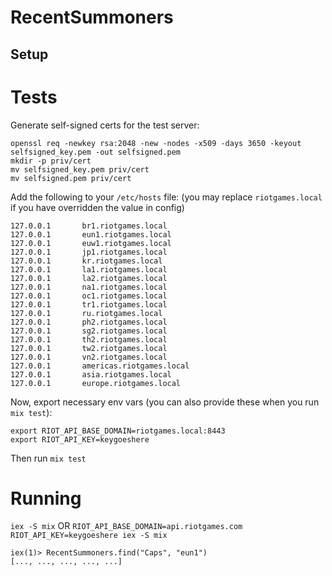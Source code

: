 # RecentSummoners

## Setup
# Tests
Generate self-signed certs for the test server:
```
openssl req -newkey rsa:2048 -new -nodes -x509 -days 3650 -keyout selfsigned_key.pem -out selfsigned.pem
mkdir -p priv/cert
mv selfsigned_key.pem priv/cert
mv selfsigned.pem priv/cert
```

Add the following to your `/etc/hosts` file:
(you may replace `riotgames.local` if you have overridden the value in config)
```
127.0.0.1       br1.riotgames.local
127.0.0.1       eun1.riotgames.local
127.0.0.1       euw1.riotgames.local
127.0.0.1       jp1.riotgames.local
127.0.0.1       kr.riotgames.local
127.0.0.1       la1.riotgames.local
127.0.0.1       la2.riotgames.local
127.0.0.1       na1.riotgames.local
127.0.0.1       oc1.riotgames.local
127.0.0.1       tr1.riotgames.local
127.0.0.1       ru.riotgames.local
127.0.0.1       ph2.riotgames.local
127.0.0.1       sg2.riotgames.local
127.0.0.1       th2.riotgames.local
127.0.0.1       tw2.riotgames.local
127.0.0.1       vn2.riotgames.local
127.0.0.1       americas.riotgames.local
127.0.0.1       asia.riotgames.local
127.0.0.1       europe.riotgames.local
```
Now, export necessary env vars (you can also provide these when you run `mix test`):
```
export RIOT_API_BASE_DOMAIN=riotgames.local:8443
export RIOT_API_KEY=keygoeshere
```

Then run `mix test`

# Running
`iex -S mix` OR `RIOT_API_BASE_DOMAIN=api.riotgames.com RIOT_API_KEY=keygoeshere iex -S mix`
```
iex(1)> RecentSummoners.find("Caps", "eun1")
[..., ..., ..., ..., ...]
```